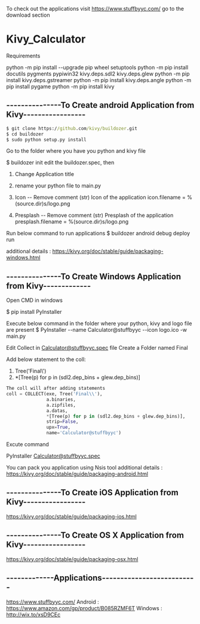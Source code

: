 To check out the applications visit https://www.stuffbyyc.com/ go to the download section
# Kivy_Calculator

Requirements

python -m pip install --upgrade pip wheel setuptools
python -m pip install docutils pygments pypiwin32 kivy.deps.sdl2 kivy.deps.glew
python -m pip install kivy.deps.gstreamer
python -m pip install kivy.deps.angle
python -m pip install pygame
python -m pip install kivy

## ---------------To Create android Application from Kivy-----------------
```cmd
$ git clone https://github.com/kivy/buildozer.git
$ cd buildozer
$ sudo python setup.py install
```
Go to the folder where you have you python and kivy file

$ buildozer init
edit the buildozer.spec, then

1. Change Application title

2. rename your python file to main.py

3. Icon -- Remove comment 
(str) Icon of the application
icon.filename = %(source.dir)s/logo.png

4. Presplash -- Remove comment
(str) Presplash of the application
presplash.filename = %(source.dir)s/logo.png

Run below command to run applications
$ buildozer android debug deploy run   

additional details : https://kivy.org/doc/stable/guide/packaging-windows.html

## ---------------To Create Windows Application from Kivy-------------
Open CMD in windows 

$ pip install PyInstaller

Execute below command in the folder where your python, kivy and logo file are present
$ PyInstaller --name Calculator@stuffbyyc --icon logo.ico -w main.py

Edit Collect in Calculator@stuffbyyc.spec file 
Create a Folder named Final

Add below statement to the coll:
1. Tree('Final\\')
2. *[Tree(p) for p in (sdl2.dep_bins + glew.dep_bins)]

```python
The coll will after adding statements
coll = COLLECT(exe, Tree('Final\\'),
               a.binaries,
               a.zipfiles,
               a.datas,
               *[Tree(p) for p in (sdl2.dep_bins + glew.dep_bins)],
               strip=False,
               upx=True,
               name='Calculator@stuffbyyc')
```              
Excute command

PyInstaller Calculator@stuffbyyc.spec

You can pack you application using Nsis tool
additional details : https://kivy.org/doc/stable/guide/packaging-android.html

## ---------------To Create iOS Application from Kivy-----------------

https://kivy.org/doc/stable/guide/packaging-ios.html

## ---------------To Create OS X Application from Kivy-----------------

https://kivy.org/doc/stable/guide/packaging-osx.html


## -------------Applications--------------------------
https://www.stuffbyyc.com/ 
Android : https://www.amazon.com/gp/product/B085RZMF6T
Windows : http://wix.to/xsD9CEc
